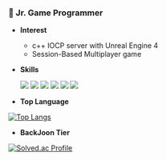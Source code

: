 ### :seedling: Jr. Game Programmer

- **Interest**
  * c++ IOCP server with Unreal Engine 4
  * Session-Based Multiplayer game

- **Skills**

    <img src="https://img.shields.io/badge/C-A8B9CC?style=flat-square&logo=c&logoColor=white"/> <img src="https://img.shields.io/badge/C++-00599C?style=flat-square&logo=cplusplus&logoColor=white"/> <img src="https://img.shields.io/badge/Ubuntu_Linux-E95420?style=flat-square&logo=ubuntu&logoColor=white"/> <img src="https://img.shields.io/badge/Windows_Socket-0078D6?style=flat-square&logo=Windows&logoColor=white"/> <img src="https://img.shields.io/badge/MySQL-4479A1?style=flat-square&logo=MySQL&logoColor=white"/> <img src="https://img.shields.io/badge/AWS-232F3E?style=flat-square&logo=amazonaws&logoColor=white"/>

- **Top Language**

[![Top Langs](https://github-readme-stats.vercel.app/api/top-langs/?username=jkl7142&layout=compact)](https://github.com/anuraghazra/github-readme-stats)

- **BackJoon Tier**

[![Solved.ac Profile](http://mazassumnida.wtf/api/v2/generate_badge?boj=jkl7142)](https://solved.ac/jkl7142)
